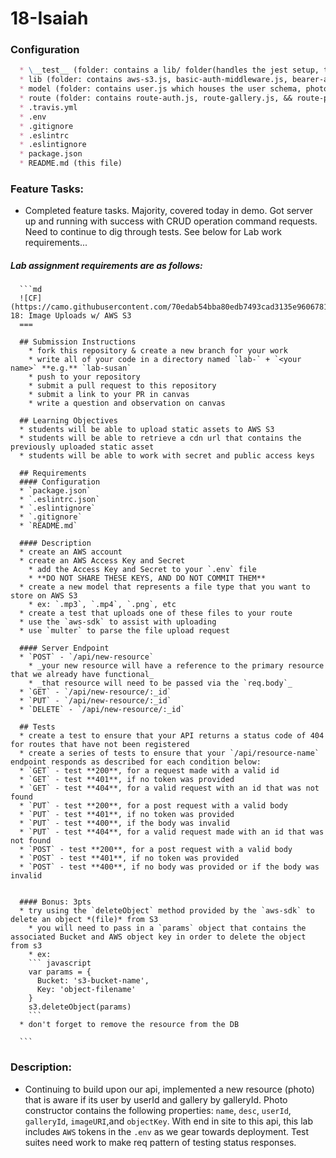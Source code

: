 # 18-Isaiah

### Configuration
```md
  * \__test__ (folder: contains a lib/ folder(handles the jest setup, test-env, and mock ups) and routes/ folder(handles the basic auth tests, gallery tests, and photo test.))
  * lib (folder: contains aws-s3.js, basic-auth-middleware.js, bearer-auth-middleware.js, error-handler.js, and server.js)
  * model (folder: contains user.js which houses the user schema, photo.js which houses the photo schema, && gallery.js which houses the gallery schema)
  * route (folder: contains route-auth.js, route-gallery.js, && route-photo.js)
  * .travis.yml
  * .env
  * .gitignore
  * .eslintrc
  * .eslintignore
  * package.json
  * README.md (this file)
```

### Feature Tasks:
* Completed feature tasks. Majority, covered today in demo. Got server up and running with success with CRUD operation command requests. Need to continue to dig through tests. See below for Lab work requirements...


##### Lab assignment requirements are as follows:
      ```md
      ![CF](https://camo.githubusercontent.com/70edab54bba80edb7493cad3135e9606781cbb6b/687474703a2f2f692e696d6775722e636f6d2f377635415363382e706e67) 18: Image Uploads w/ AWS S3
      ===

      ## Submission Instructions
        * fork this repository & create a new branch for your work
        * write all of your code in a directory named `lab-` + `<your name>` **e.g.** `lab-susan`
        * push to your repository
        * submit a pull request to this repository
        * submit a link to your PR in canvas
        * write a question and observation on canvas

      ## Learning Objectives  
      * students will be able to upload static assets to AWS S3
      * students will be able to retrieve a cdn url that contains the previously uploaded static asset
      * students will be able to work with secret and public access keys

      ## Requirements
      #### Configuration
      * `package.json`
      * `.eslintrc.json`
      * `.eslintignore`
      * `.gitignore`
      * `README.md`

      #### Description
      * create an AWS account
      * create an AWS Access Key and Secret
        * add the Access Key and Secret to your `.env` file
        * **DO NOT SHARE THESE KEYS, AND DO NOT COMMIT THEM**
      * create a new model that represents a file type that you want to store on AWS S3
        * ex: `.mp3`, `.mp4`, `.png`, etc
      * create a test that uploads one of these files to your route
      * use the `aws-sdk` to assist with uploading
      * use `multer` to parse the file upload request

      #### Server Endpoint
      * `POST` - `/api/new-resource`
        * _your new resource will have a reference to the primary resource that we already have functional_
        * _that resource will need to be passed via the `req.body`_
      * `GET` - `/api/new-resource/:_id`
      * `PUT` - `/api/new-resource/:_id`
      * `DELETE` - `/api/new-resource/:_id`

      ## Tests
      * create a test to ensure that your API returns a status code of 404 for routes that have not been registered
      * create a series of tests to ensure that your `/api/resource-name` endpoint responds as described for each condition below:
      * `GET` - test **200**, for a request made with a valid id
      * `GET` - test **401**, if no token was provided
      * `GET` - test **404**, for a valid request with an id that was not found
      * `PUT` - test **200**, for a post request with a valid body
      * `PUT` - test **401**, if no token was provided
      * `PUT` - test **400**, if the body was invalid
      * `PUT` - test **404**, for a valid request made with an id that was not found
      * `POST` - test **200**, for a post request with a valid body
      * `POST` - test **401**, if no token was provided
      * `POST` - test **400**, if no body was provided or if the body was invalid


      #### Bonus: 3pts
      * try using the `deleteObject` method provided by the `aws-sdk` to delete an object *(file)* from S3
        * you will need to pass in a `params` object that contains the associated Bucket and AWS object key in order to delete the object from s3
        * ex:
        ``` javascript
        var params = {
          Bucket: 's3-bucket-name',
          Key: 'object-filename'
        }
        s3.deleteObject(params)
        ```
      * don't forget to remove the resource from the DB

      ```

### Description:
* Continuing to build upon our api, implemented a new resource (photo) that is aware if its user by userId and gallery by galleryId. Photo constructor contains the following properties: `name`, `desc`, `userId`, `galleryId`, `imageURI`,and `objectKey`. With end in site to this api, this lab includes `AWS` tokens in the `.env` as we gear towards deployment. Test suites need work to make req pattern of testing status responses. 
